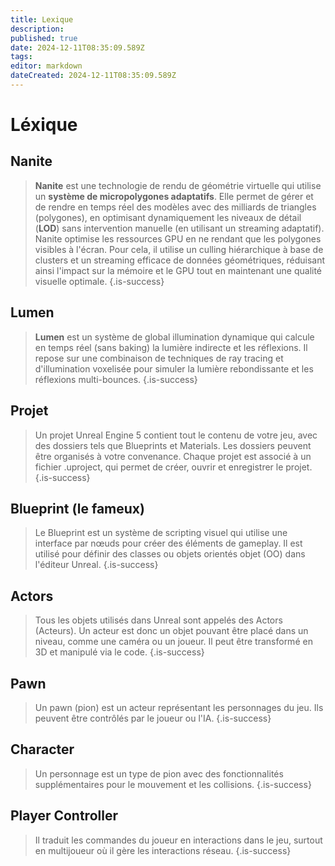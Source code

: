 ```yaml
---
title: Lexique
description: 
published: true
date: 2024-12-11T08:35:09.589Z
tags: 
editor: markdown
dateCreated: 2024-12-11T08:35:09.589Z
---
```


# Léxique

## Nanite
> **Nanite** est une technologie de rendu de géométrie virtuelle qui utilise un **système de micropolygones adaptatifs**. Elle permet de gérer et de rendre en temps réel des modèles avec des milliards de triangles (polygones), en optimisant dynamiquement les niveaux de détail (**LOD**) sans intervention manuelle (en utilisant un streaming adaptatif). Nanite optimise les ressources GPU en ne rendant que les polygones visibles à l'écran. Pour cela, il utilise un culling hiérarchique à base de clusters et un streaming efficace de données géométriques, réduisant ainsi l'impact sur la mémoire et le GPU tout en maintenant une qualité visuelle optimale.
{.is-success}

## Lumen
> **Lumen** est un système de global illumination dynamique qui calcule en temps réel (sans baking) la lumière indirecte et les réflexions. Il repose sur une combinaison de techniques de ray tracing et d'illumination voxelisée pour simuler la lumière rebondissante et les réflexions multi-bounces.
{.is-success}

## Projet
> Un projet Unreal Engine 5 contient tout le contenu de votre jeu, avec des dossiers tels que Blueprints et Materials. Les dossiers peuvent être organisés à votre convenance. Chaque projet est associé à un fichier .uproject, qui permet de créer, ouvrir et enregistrer le projet.
{.is-success}


## Blueprint (le fameux)
> Le Blueprint est un système de scripting visuel qui utilise une interface par nœuds pour créer des éléments de gameplay. Il est utilisé pour définir des classes ou objets orientés objet (OO) dans l'éditeur Unreal.
{.is-success}


## Actors
> Tous les objets utilisés dans Unreal sont appelés des Actors (Acteurs). Un acteur est donc un objet pouvant être placé dans un niveau, comme une caméra ou un joueur. Il peut être transformé en 3D et manipulé via le code.
{.is-success}


## Pawn
> Un pawn (pion) est un acteur représentant les personnages du jeu. Ils peuvent être contrôlés par le joueur ou l'IA.
{.is-success}


## Character
> Un personnage est un type de pion avec des fonctionnalités supplémentaires pour le mouvement et les collisions.
{.is-success}


## Player Controller
> Il traduit les commandes du joueur en interactions dans le jeu, surtout en multijoueur où il gère les interactions réseau.
{.is-success}
